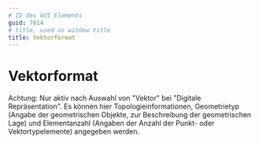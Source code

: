 ```yaml
---
# ID des GUI Elements
guid: 7014
# title, used as window title
title: Vektorformat
---
```


# Vektorformat

Achtung: Nur aktiv nach Auswahl von "Vektor" bei "Digitale Repräsentation". Es können hier Topologieinformationen, Geometrietyp (Angabe der geometrischen Objekte, zur Beschreibung der geometrischen Lage) und Elementanzahl (Angaben der Anzahl der Punkt- oder Vektortypelemente) angegeben werden.

